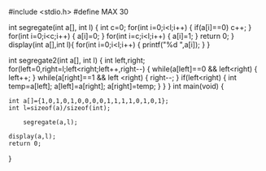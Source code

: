 #include <stdio.h>
#define MAX 30


int segregate(int a[], int l)
{
	int c=0;
	for(int i=0;i<l;i++)
	{
		if(a[i]==0) c++;
	}
	for(int i=0;i<c;i++)
	{
		a[i]=0;
	}
	for(int i=c;i<l;i++)
	{
		a[i]=1;
	}
	return 0;
}
display(int a[],int l){
	for(int i=0;i<l;i++)
	{
		printf("%d ",a[i]);
	}
}


int segregate2(int a[], int l)
{
	int left,right;
	for(left=0,right=l;left<right;left++,right--)
	{
		while(a[left]==0 && left<right)
		{
			left++;
		}
		while(a[right]==1 && left <right)
		{
			right--;
		}
		if(left<right)
		{
			int temp=a[left];
			a[left]=a[right];
			a[right]=temp;
		}
	}
}
int main(void) {

	int a[]={1,0,1,0,1,0,0,0,0,1,1,1,1,0,1,0,1};
	int l=sizeof(a)/sizeof(int);

    	segregate(a,l);
  
	display(a,l);
	return 0;
}
